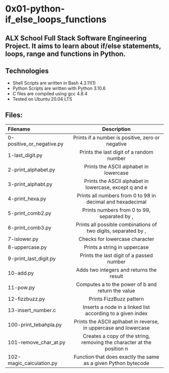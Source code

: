 # 0x01-python-if_else_loops_functions
## ALX School Full Stack Software Engineering Project. It aims to learn about if/else statements, loops, range and functions in Python.

## Technologies
* Shell Scripts are written in Bash 4.3.11(1)
* Python Scripts are written with Python 3.10.6
* C files are compiled using gcc 4.8.4
* Tested on Ubuntu 20.04 LTS
## Files:
|Filename |	Description|
|:--------|:----------:|
|0-positive_or_negative.py|	Prints if a number is positive, zero or negative|
|1-last_digit.py|	Prints the last digit of a random number|
|2-print_alphabet.py|	Prints the ASCII alphabet in lowercase|
|3-print_alphabt.py|	Prints the ASCII alphabet in lowercase, except q and e|
|4-print_hexa.py|	Prints all numbers from 0 to 98 in decimal and hexadecimal|
|5-print_comb2.py|	Prints numbers from 0 to 99, separated by ,|
|6-print_comb3.py|	Prints all possible combinations of two digits, separated by ,|
|7-islower.py|	Checks for lowercase character|
|8-uppercase.py|	Prints a string in uppercase|
|9-print_last_digit.py|	Prints the last digit of a passed number|
|10-add.py|	Adds two integers and returns the result|
|11-pow.py|	Computes a to the power of b and return the value|
|12-fizzbuzz.py|	Prints FizzBuzz pattern|
|13-insert_number.c|	Inserts a node in a linked list according to a given index|
|100-print_tebahpla.py|	Prints the ASCII aplhabet in reverse, in uppercase and lowercase|
|101-remove_char_at.py|	Creates a copy of the string, removing the character at the position n|
|102-magic_calculation.py|	Function that does exactly the same as a given Python bytecode|
